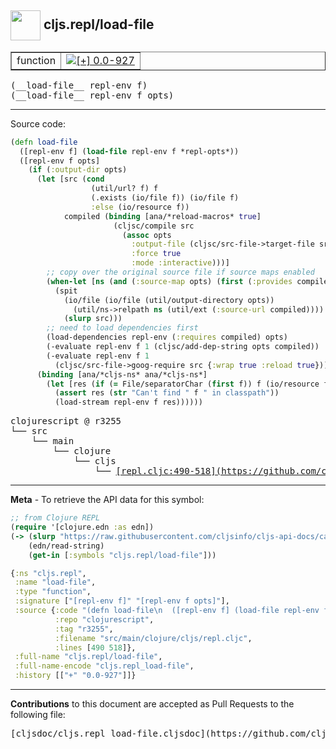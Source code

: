 ## <img width="48px" valign="middle" src="http://i.imgur.com/Hi20huC.png"> cljs.repl/load-file

 <table border="1">
<tr>

<td>function</td>
<td><a href="https://github.com/cljsinfo/cljs-api-docs/tree/0.0-927"><img valign="middle" alt="[+] 0.0-927" src="https://img.shields.io/badge/+-0.0--927-lightgrey.svg"></a> </td>
</tr>
</table>

 <samp>
(__load-file__ repl-env f)<br>
</samp>
 <samp>
(__load-file__ repl-env f opts)<br>
</samp>

---





Source code:

```clj
(defn load-file
  ([repl-env f] (load-file repl-env f *repl-opts*))
  ([repl-env f opts]
    (if (:output-dir opts)
      (let [src (cond
                  (util/url? f) f
                  (.exists (io/file f)) (io/file f)
                  :else (io/resource f))
            compiled (binding [ana/*reload-macros* true]
                       (cljsc/compile src
                         (assoc opts
                           :output-file (cljsc/src-file->target-file src)
                           :force true
                           :mode :interactive)))]
        ;; copy over the original source file if source maps enabled
        (when-let [ns (and (:source-map opts) (first (:provides compiled)))]
          (spit
            (io/file (io/file (util/output-directory opts))
              (util/ns->relpath ns (util/ext (:source-url compiled))))
            (slurp src)))
        ;; need to load dependencies first
        (load-dependencies repl-env (:requires compiled) opts)
        (-evaluate repl-env f 1 (cljsc/add-dep-string opts compiled))
        (-evaluate repl-env f 1
          (cljsc/src-file->goog-require src {:wrap true :reload true})))
      (binding [ana/*cljs-ns* ana/*cljs-ns*]
        (let [res (if (= File/separatorChar (first f)) f (io/resource f))]
          (assert res (str "Can't find " f " in classpath"))
          (load-stream repl-env f res))))))
```

 <pre>
clojurescript @ r3255
└── src
    └── main
        └── clojure
            └── cljs
                └── <ins>[repl.cljc:490-518](https://github.com/clojure/clojurescript/blob/r3255/src/main/clojure/cljs/repl.cljc#L490-L518)</ins>
</pre>


---

__Meta__ - To retrieve the API data for this symbol:

```clj
;; from Clojure REPL
(require '[clojure.edn :as edn])
(-> (slurp "https://raw.githubusercontent.com/cljsinfo/cljs-api-docs/catalog/cljs-api.edn")
    (edn/read-string)
    (get-in [:symbols "cljs.repl/load-file"]))
```

```clj
{:ns "cljs.repl",
 :name "load-file",
 :type "function",
 :signature ["[repl-env f]" "[repl-env f opts]"],
 :source {:code "(defn load-file\n  ([repl-env f] (load-file repl-env f *repl-opts*))\n  ([repl-env f opts]\n    (if (:output-dir opts)\n      (let [src (cond\n                  (util/url? f) f\n                  (.exists (io/file f)) (io/file f)\n                  :else (io/resource f))\n            compiled (binding [ana/*reload-macros* true]\n                       (cljsc/compile src\n                         (assoc opts\n                           :output-file (cljsc/src-file->target-file src)\n                           :force true\n                           :mode :interactive)))]\n        ;; copy over the original source file if source maps enabled\n        (when-let [ns (and (:source-map opts) (first (:provides compiled)))]\n          (spit\n            (io/file (io/file (util/output-directory opts))\n              (util/ns->relpath ns (util/ext (:source-url compiled))))\n            (slurp src)))\n        ;; need to load dependencies first\n        (load-dependencies repl-env (:requires compiled) opts)\n        (-evaluate repl-env f 1 (cljsc/add-dep-string opts compiled))\n        (-evaluate repl-env f 1\n          (cljsc/src-file->goog-require src {:wrap true :reload true})))\n      (binding [ana/*cljs-ns* ana/*cljs-ns*]\n        (let [res (if (= File/separatorChar (first f)) f (io/resource f))]\n          (assert res (str \"Can't find \" f \" in classpath\"))\n          (load-stream repl-env f res))))))",
          :repo "clojurescript",
          :tag "r3255",
          :filename "src/main/clojure/cljs/repl.cljc",
          :lines [490 518]},
 :full-name "cljs.repl/load-file",
 :full-name-encode "cljs.repl_load-file",
 :history [["+" "0.0-927"]]}

```

---

__Contributions__ to this document are accepted as Pull Requests to the following file:

 <pre>
[cljsdoc/cljs.repl_load-file.cljsdoc](https://github.com/cljsinfo/cljs-api-docs/blob/master/cljsdoc/cljs.repl_load-file.cljsdoc)
</pre>

